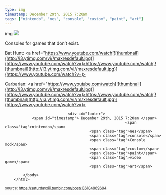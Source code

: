 ```yaml
---
type: img
timestamp: December 29th, 2015 7:20am
tags: ["nintendo", "nes", "console", "custom", "paint", "art"]
---
```

img
<img src="https://saturdayxiii.github.io/media/136184969694.jpg"/>
                                                                                          
Consoles for games that don’t exist.

Bat Hunt: <a href="https://www.youtube.com/watch[![thumbnail](http://i3.ytimg.com/vi/ /maxresdefault.jpg)](https://www.youtube.com/watch?v= )>https://www.youtube.com/watch[![thumbnail](http://i3.ytimg.com/vi/ /maxresdefault.jpg)](https://www.youtube.com/watch?v= )>

Carbarian: <a href="https://www.youtube.com/watch[![thumbnail](http://i3.ytimg.com/vi/ /maxresdefault.jpg)](https://www.youtube.com/watch?v= )>https://www.youtube.com/watch[![thumbnail](http://i3.ytimg.com/vi/ /maxresdefault.jpg)](https://www.youtube.com/watch?v= )>
 
                                    
                
                
                
                
                                <div id="footer">
                <span id="timestamp"> December 29th, 2015 7:20am </span>
                                                          <span class="tag">nintendo</span>
                                          <span class="tag">nes</span>
                                          <span class="tag">console</span>
                                          <span class="tag">Console mod</span>
                                          <span class="tag">custom</span>
                                          <span class="tag">paint</span>
                                          <span class="tag">video game</span>
                                          <span class="tag">art</span>
                                                    
            </body>
        </html>

        
<small>source: https://saturdayxiii.tumblr.com/post/136184969694</small>